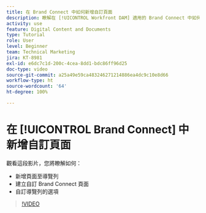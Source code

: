 ```yaml
---
title: 在 Brand Connect 中如何新增自訂頁面
description: 瞭解在 [!UICONTROL Workfront DAM] 適用的 Brand Connect 中如何新增頁面至導覽列、建立自訂頁面以及自訂導覽列的選項。
activity: use
feature: Digital Content and Documents
type: Tutorial
role: User
level: Beginner
team: Technical Marketing
jira: KT-8981
exl-id: e6dc7c1d-200c-4cea-8dd1-bdc86ff96d25
doc-type: video
source-git-commit: a25a49e59ca483246271214886ea4dc9c10e8d66
workflow-type: ht
source-wordcount: '64'
ht-degree: 100%

---
```


# 在 [!UICONTROL Brand Connect] 中新增自訂頁面

觀看這段影片，您將瞭解如何：

* 新增頁面至導覽列
* 建立自訂 Brand Connect 頁面
* 自訂導覽列的選項

>[!VIDEO](https://video.tv.adobe.com/v/335243/?quality=12&learn=on)
